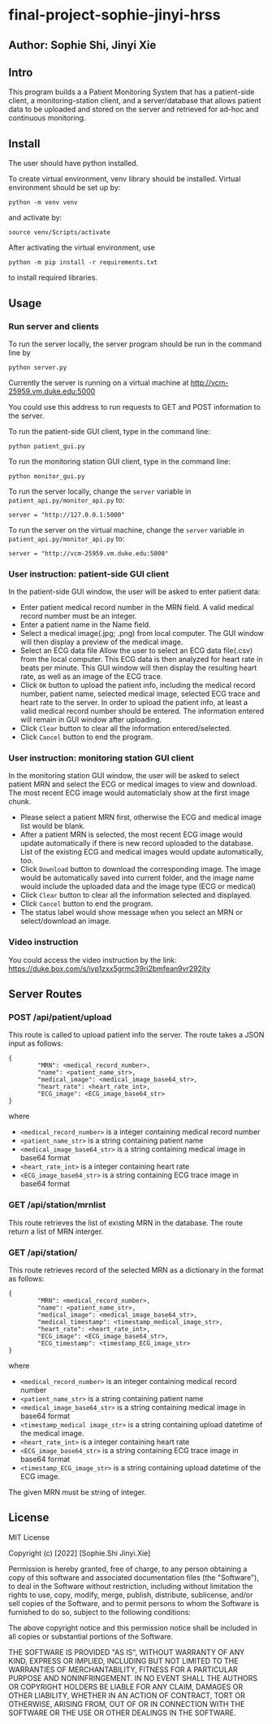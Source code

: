 # final-project-sophie-jinyi-hrss

## Author: Sophie Shi, Jinyi Xie

## Intro

This program builds a  a Patient Monitoring System that has a patient-side client,
a monitoring-station client, and a server/database that allows patient data to be
uploaded and stored on the server and retrieved for ad-hoc and continuous monitoring.

## Install

The user should have python installed. 

To create virtual environment, venv library should be installed.
Virtual environment should be set up by:

```
python -m venv venv
```

and activate by:

```
source venv/Scripts/activate
```

After activating the virtual environment, use

```
python -m pip install -r requirements.txt
```

to install required libraries.

## Usage

### Run server and clients
To run the server locally, the server program should be run in the command line by
```
python server.py
```
Currently the server is running on a virtual machine at http://vcm-25959.vm.duke.edu:5000

You could use this address to run requests to GET and POST information to the server. 

To run the patient-side GUI client, type in the command line:

```
python patient_gui.py
```
To run the monitoring station GUI client, type in the command line:

```
python monitor_gui.py
```

To run the server locally, change the `server` variable in `patient_api.py/monitor_api.py` to:
```
server = "http://127.0.0.1:5000"
```

To run the server on the virtual machine, change the `server` variable in `patient_api.py/monitor_api.py` to:
```
server = "http://vcm-25959.vm.duke.edu:5000"
```
### User instruction: patient-side GUI client

In the patient-side GUI window, the user will be asked to enter patient data:

+ Enter patient medical record number in the MRN field. A valid medical record number must be an integer.
+ Enter a patient name in the Name field.
+ Select a medical image(.jpg; .png) from local computer. The GUI window will then display a
preview of the medical image.
+ Select an ECG data file
Allow the user to select an ECG data file(.csv) from the local computer.  This
  ECG data is then analyzed for heart rate in beats per minute. This GUI window will then display the resulting heart rate, as well as an image of the ECG trace.
+ Click `OK` button to upload the patient info, including the medical record number,
patient name, selected medical image, selected ECG trace and heart rate to the server. In order to
upload the patient info, at least a valid medical record number should be entered.
The information entered will remain in GUI window after uploading.
+ Click `Clear` button to clear all the information entered/selected.
+ Click `Cancel` button to end the program.

### User instruction: monitoring station GUI client

In the monitoring station GUI window, the user will be asked to select patient MRN and select the ECG or medical images to view and download. The most recent ECG image would automaticlaly show at the first image chunk.

+ Please select a patient MRN first, otherwise the ECG and medical image list would be blank.
+ After a patient MRN is selected, the most recent ECG image would update automatically if there is new record uploaded to the database. List of the existing ECG and medical images would update automatically, too.
+ Click `Download` button to download the corresponding image. The image would be automatically saved into current folder, and the image name would include the uploaded data and the image type (ECG or medical)
+ Click `Clear` button to clear all the information selected and displayed.
+ Click `Cancel` button to end the program.
+ The status label would show message when you select an MRN or select/download an image.

### Video instruction
You could access the video instruction by the link:
https://duke.box.com/s/iyp1zxx5grmc39ri2bmfean9vr292jty

## Server Routes

### POST /api/patient/upload

This route is called to upload patient info the server.
The route takes a JSON input as follows:
```
{
        "MRN": <medical_record_number>,
        "name": <patient_name_str>,
        "medical_image": <medical_image_base64_str>,
        "heart_rate": <heart_rate_int>,
        "ECG_image": <ECG_image_base64_str>
}
```
where

* `<medical_record_number>` is a integer containing medical record number
* `<patient_name_str>` is a string containing patient name
* `<medical_image_base64_str>` is a string containing medical image in base64 format
* `<heart_rate_int>` is a integer containing heart rate
* `<ECG_image_base64_str>` is a string containing ECG trace image in base64 format

### GET /api/station/mrnlist

This route retrieves the list of existing MRN in the database.
The route return a list of MRN interger.

### GET /api/station/<MRN>

This route retrieves record of the selected MRN as a dictionary in the format as follows:
```
{
        "MRN": <medical_record_number>,
        "name": <patient_name_str>,
        "medical_image": <medical_image_base64_str>,
        "medical_timestamp": <timestamp_medical_image_str>,
        "heart_rate": <heart_rate_int>,
        "ECG_image": <ECG_image_base64_str>,
        "ECG_timestamp": <timestamp_ECG_image_str>
}
```
where

* `<medical_record_number>` is an integer containing medical record number
* `<patient_name_str>` is a string containing patient name
* `<medical_image_base64_str>` is a string containing medical image in base64 format
* `<timestamp_medical image_str>` is a string containing upload datetime of the medical image.
* `<heart_rate_int>` is a integer containing heart rate
* `<ECG_image_base64_str>` is a string containing ECG trace image in base64 format
* `<timestamp_ECG_image_str>` is a string containing upload datetime of the ECG image.

The given MRN must be string of integer.

## License
MIT License

Copyright (c) [2022] [Sophie.Shi Jinyi.Xie]

Permission is hereby granted, free of charge, to any person obtaining a copy
of this software and associated documentation files (the "Software"), to deal
in the Software without restriction, including without limitation the rights
to use, copy, modify, merge, publish, distribute, sublicense, and/or sell
copies of the Software, and to permit persons to whom the Software is
furnished to do so, subject to the following conditions:

The above copyright notice and this permission notice shall be included in all
copies or substantial portions of the Software.

THE SOFTWARE IS PROVIDED "AS IS", WITHOUT WARRANTY OF ANY KIND, EXPRESS OR
IMPLIED, INCLUDING BUT NOT LIMITED TO THE WARRANTIES OF MERCHANTABILITY,
FITNESS FOR A PARTICULAR PURPOSE AND NONINFRINGEMENT. IN NO EVENT SHALL THE
AUTHORS OR COPYRIGHT HOLDERS BE LIABLE FOR ANY CLAIM, DAMAGES OR OTHER
LIABILITY, WHETHER IN AN ACTION OF CONTRACT, TORT OR OTHERWISE, ARISING FROM,
OUT OF OR IN CONNECTION WITH THE SOFTWARE OR THE USE OR OTHER DEALINGS IN THE
SOFTWARE.